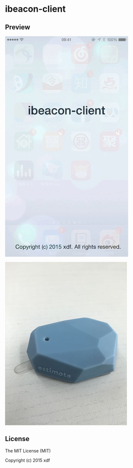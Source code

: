 ibeacon-client
==============

## Preview

![preview](screenshot/preview.gif)

![ibeacon](screenshot/ibeacon.png)

## License

The MIT License (MIT)

Copyright (c) 2015 xdf
